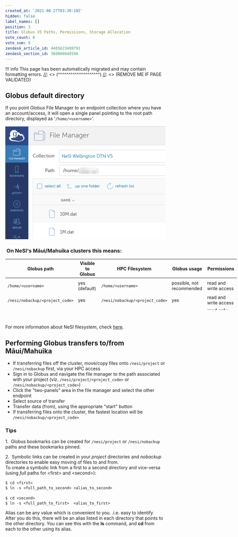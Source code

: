 ```yaml
---
created_at: '2021-08-27T03:30:10Z'
hidden: false
label_names: []
position: 3
title: Globus V5 Paths, Permissions, Storage Allocation
vote_count: 0
vote_sum: 0
zendesk_article_id: 4405623499791
zendesk_section_id: 360000040596
---
```



[//]: <> (REMOVE ME IF PAGE VALIDATED)
[//]: <> (vvvvvvvvvvvvvvvvvvvv)
!!! info
    This page has been automatically migrated and may contain formatting errors.
[//]: <> (^^^^^^^^^^^^^^^^^^^^)
[//]: <> (REMOVE ME IF PAGE VALIDATED)
## Globus default directory

If you point Globus File Manager to an endpoint collection where you
have an account/access, it will open a single panel pointing to the root
path directory, displayed as '`/home/<username>`'.

![mceclip0.png](../../assets/images/4408734639887_0.name_me.png)

###  On NeSI's Māui/Mahuika clusters this means:

<table style="height: 160px; width: 728px;">
<thead>
<tr class="header" style="height: 44px;">
<th style="width: 178.783px; height: 44px">Globus path</th>
<th style="width: 101.033px; height: 44px">Visible to Globus</th>
<th style="width: 181.817px; height: 44px">HPC Filesystem</th>
<th style="width: 130.15px; height: 44px">Globus usage</th>
<th style="width: 120.217px; height: 44px">Permissions</th>
</tr>
</thead>
<tbody>
<tr class="odd" style="height: 44px;">
<td
style="width: 170.783px; height: 44px"><code>/home/&lt;username&gt;</code></td>
<td style="width: 93.0333px; height: 44px">yes (default)</td>
<td
style="width: 173.817px; height: 44px"><code>/home/&lt;username&gt;</code></td>
<td style="width: 122.15px; height: 44px">possible, not recommended</td>
<td style="width: 112.217px; height: 44px">read and write access</td>
</tr>
<tr class="even">
<td
style="width: 170.783px; height: 36px"><code>/nesi/nobackup/&lt;project_code&gt;</code></td>
<td style="width: 93.0333px; height: 36px">yes</td>
<td
style="width: 173.817px; height: 36px"><code>/nesi/nobackup/&lt;project_code&gt;</code></td>
<td style="width: 122.15px; height: 36px">yes</td>
<td style="width: 112.217px; height: 36px">read and write access</td>
</tr>
<tr class="odd">
<td
style="width: 170.783px; height: 36px"><code>/nesi/project/&lt;project_code&gt;</code></td>
<td style="width: 93.0333px; height: 36px">yes</td>
<td
style="width: 173.817px; height: 36px"><code>/nesi/project/&lt;project_code&gt;</code></td>
<td style="width: 122.15px; height: 36px">yes</td>
<td style="width: 112.217px; height: 36px"><strong>read only</strong>
access</td>
</tr>
</tbody>
</table>

 

For more information about NeSI filesystem, check
[here](https://support.nesi.org.nz/hc/en-gb/articles/360000177256-NeSI-File-Systems-and-Quotas).

## Performing Globus transfers to/from Māui/Mahuika

-   If transferring files off the cluster, move/copy files onto
    `/nesi/project` or `/nesi/nobackup` first, via your HPC access
-   Sign in to Globus and navigate the file manager to the path
    associated with your project (viz. `/nesi/project/<project_code>` or
    `/nesi/nobackup/<project_code>`)
-   Click the "two-panels" area in the file manager and select the other
    endpoint
-   Select source of transfer
-   Transfer data (from), using the appropriate "start" button
-   If transferring files onto the cluster, the fastest location will be
    `/nesi/nobackup/<project_code>`

### Tips

1.  Globus bookmarks can be created for `/nesi/project` or
`/nesi/nobackup` paths and these bookmarks pinned.

2.  Symbolic links can be created in your *project* directories and
*nobackup* directories to enable easy moving of files to and from.  
To create a symbolic link from a first to a second directory and
vice-versa (using *full* paths for &lt;first&gt; and &lt;second&gt;):

    $ cd <first>
    $ ln -s <full_path_to_second> <alias_to_second>
     
    $ cd <second>
    $ ln -s <full_path_to_first>  <alias_to_first>

Alias can be any value which is convenient to you. .i.e. easy to
identify  
After you do this, there will be an alias listed in each directory that
points to the other directory. You can see this with the **ls** command,
and **cd** from each to the other using its alias.

 
